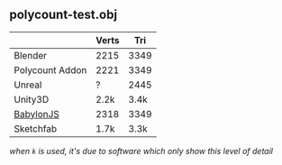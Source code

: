 ## polycount-test.obj

|                 | Verts | Tri |
| --------------- | ---- | ----- |
| Blender                | 2215 | 3349 |
| Polycount Addon | 2221 | 3349 |
| Unreal          | ? | 2445 |
| Unity3D         | 2.2k | 3.4k |
| [BabylonJS](https://sandbox.babylonjs.com/) | 2318 | 3349 |
| Sketchfab | 1.7k | 3.3k |

*when `k` is used, it's due to software which only show this level of detail*

